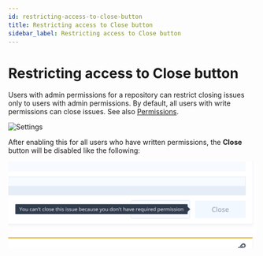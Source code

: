 ```yaml
---
id: restricting-access-to-close-button
title: Restricting access to Close button
sidebar_label: Restricting access to Close button
---
```


# Restricting access to Close button

Users with admin permissions for a repository can restrict closing issues only to users with admin permissions. By default, all users with write permissions can close issues. See also [Permissions](../getting-started/permissions.md).

![Settings](../assets/restricting-access-to-close-button-settings.png)

After enabling this for all users who have written permissions, the **Close** button will be disabled like the following:

![Disabled](../assets/restricting-access-to-close-button-disabled.png)
